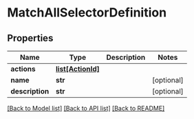 # MatchAllSelectorDefinition

## Properties
Name | Type | Description | Notes
------------ | ------------- | ------------- | -------------
**actions** | [**list[ActionId]**](ActionId.md) |  | 
**name** | **str** |  | [optional] 
**description** | **str** |  | [optional] 

[[Back to Model list]](../README.md#documentation-for-models) [[Back to API list]](../README.md#documentation-for-api-endpoints) [[Back to README]](../README.md)


